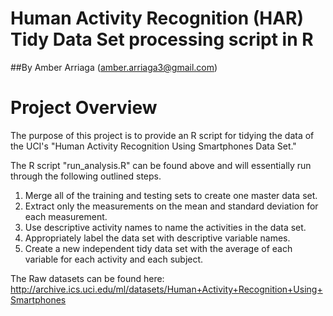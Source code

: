 # Human Activity Recognition (HAR) Tidy Data Set processing script in R
##By Amber Arriaga (amber.arriaga3@gmail.com)


# Project Overview
The purpose of this project is to provide an R script for tidying the data of the UCI's "Human Activity Recognition Using Smartphones Data Set."

The R script "run_analysis.R" can be found above and will essentially run through the following outlined steps. 

   1) Merge all of the training and testing sets to create one master data set.
   2) Extract only the measurements on the mean and standard deviation for each measurement.
   3) Use descriptive activity names to name the activities in the data set.
   4) Appropriately label the data set with descriptive variable names.
   5) Create a new independent tidy data set with the average of each variable for each activity and each subject.

The Raw datasets can be found here: http://archive.ics.uci.edu/ml/datasets/Human+Activity+Recognition+Using+Smartphones
